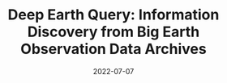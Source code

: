 ---
date: 2022-07-07
title: "Deep Earth Query: Information Discovery from Big Earth Observation Data Archives"
abstract:

text: |
    Prof. Demir will give an invited talk about Deep Earth Query: Information Discovery from Big Earth Observation Data Archives on Julz 12th at 4PM (CET). If you would like to join, please register through the link: <a href="https://aiforgood.itu.int/event/deep-earth-query-information-discovery-from-big-earth-observation-data-archives/" target="_blank">Deep Earth Query: Information Discovery from Big Earth Observation Data Archives</a>.

main_page_image: DEQ-AI-for-Good-ITU.jpg
image_copyright: ITU
---